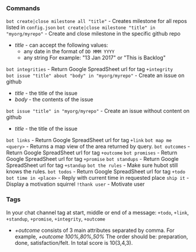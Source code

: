 ### Commands

`bot create|close milestone all "title"` - Creates milestone for all repos listed in `config.json`
`bot create|close milestone "title" in "myorg/myrepo"` - Create and close milestone in the specific github repo
  - *title* - can accept the following values:
    - any date in the format of `DD MMM YYYY`
    - any string
    For example: "13 Jan 2017" or "This is Backlog"

`bot integrities` - Return Google SpreadSheet url for tag `+integrity`    
`bot issue "title" about "body" in "myorg/myrepo"` - Create an issue on github
  - *title* - the title of the issue
  - *body* - the contents of the issue
  
`bot issue "title" in "myorg/myrepo"` - Create an issue without content on github
  - *title* - the title of the issue
    
`bot links` - Return Google SpreadSheet url for tag `+link`
`bot map me <query>` - Returns a map view of the area returned by query.
`bot outcomes` - Return Google SpreadSheet url for tag `+outcome`
`bot promises` - Return Google SpreadSheet url for tag `+promise`
`bot standups` - Return Google SpreadSheet  url for tag `+standup`
`bot the rules` - Make sure hubot still knows the rules.
`bot todos` - Return Google SpreadSheet  url for tag `+todo`
`bot time in <place>` - Reply with current time in requested place
`ship it` - Display a motivation squirrel
`!thank user` - Motivate user 

### Tags
In your chat channel tag at start, middle or end of a message: `+todo`, `+link`, `+standup`, `+promise`, `+integrity`, `+outcome`
  - *+outcome* consists of 3 main attributes separated by comma. For example, *+outcome 100%,80%,50%* 
  The order should be: preparation, done, satisfaction/felt. In total score is 10(3,4,3).